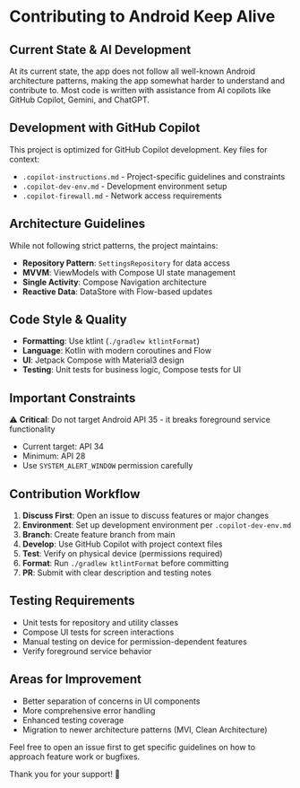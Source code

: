 # Contributing to Android Keep Alive

## Current State & AI Development
At its current state, the app does not follow all well-known Android architecture patterns, making the app somewhat harder to understand and contribute to. Most code is written with assistance from AI copilots like GitHub Copilot, Gemini, and ChatGPT.

## Development with GitHub Copilot
This project is optimized for GitHub Copilot development. Key files for context:
- `.copilot-instructions.md` - Project-specific guidelines and constraints
- `.copilot-dev-env.md` - Development environment setup
- `.copilot-firewall.md` - Network access requirements

## Architecture Guidelines
While not following strict patterns, the project maintains:
- **Repository Pattern**: `SettingsRepository` for data access
- **MVVM**: ViewModels with Compose UI state management
- **Single Activity**: Compose Navigation architecture
- **Reactive Data**: DataStore with Flow-based updates

## Code Style & Quality
- **Formatting**: Use ktlint (`./gradlew ktlintFormat`)
- **Language**: Kotlin with modern coroutines and Flow
- **UI**: Jetpack Compose with Material3 design
- **Testing**: Unit tests for business logic, Compose tests for UI

## Important Constraints
⚠️ **Critical**: Do not target Android API 35 - it breaks foreground service functionality
- Current target: API 34
- Minimum: API 28
- Use `SYSTEM_ALERT_WINDOW` permission carefully

## Contribution Workflow
1. **Discuss First**: Open an issue to discuss features or major changes
2. **Environment**: Set up development environment per `.copilot-dev-env.md`
3. **Branch**: Create feature branch from main
4. **Develop**: Use GitHub Copilot with project context files
5. **Test**: Verify on physical device (permissions required)
6. **Format**: Run `./gradlew ktlintFormat` before committing
7. **PR**: Submit with clear description and testing notes

## Testing Requirements
- Unit tests for repository and utility classes
- Compose UI tests for screen interactions
- Manual testing on device for permission-dependent features
- Verify foreground service behavior

## Areas for Improvement
- Better separation of concerns in UI components
- More comprehensive error handling
- Enhanced testing coverage
- Migration to newer architecture patterns (MVI, Clean Architecture)

Feel free to open an issue first to get specific guidelines on how to approach feature work or bugfixes.

Thank you for your support! 🎉
